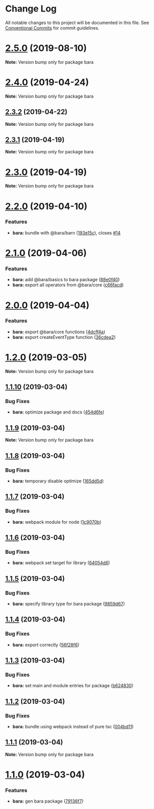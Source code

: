 # Change Log

All notable changes to this project will be documented in this file.
See [Conventional Commits](https://conventionalcommits.org) for commit guidelines.

# [2.5.0](https://github.com/barajs/bara/compare/v2.4.0...v2.5.0) (2019-08-10)

**Note:** Version bump only for package bara





# [2.4.0](https://github.com/barajs/bara/compare/v2.3.2...v2.4.0) (2019-04-24)

**Note:** Version bump only for package bara





## [2.3.2](https://github.com/barajs/bara/compare/v2.3.1...v2.3.2) (2019-04-22)

**Note:** Version bump only for package bara





## [2.3.1](https://github.com/barajs/bara/compare/v2.3.0...v2.3.1) (2019-04-19)

**Note:** Version bump only for package bara





# [2.3.0](https://github.com/barajs/bara/compare/v2.2.0...v2.3.0) (2019-04-19)

**Note:** Version bump only for package bara





# [2.2.0](https://github.com/barajs/bara/compare/v2.1.0...v2.2.0) (2019-04-10)


### Features

* **bara:** bundle with @bara/barn ([193e15c](https://github.com/barajs/bara/commit/193e15c)), closes [#14](https://github.com/barajs/bara/issues/14)





# [2.1.0](https://github.com/barajs/bara/compare/v2.0.0...v2.1.0) (2019-04-06)


### Features

* **bara:** add @bara/basics to bara package ([88e0f40](https://github.com/barajs/bara/commit/88e0f40))
* **bara:** export all operators from @bara/core ([c66facd](https://github.com/barajs/bara/commit/c66facd))





# [2.0.0](https://github.com/barajs/bara/compare/v1.2.0...v2.0.0) (2019-04-04)


### Features

* **bara:** export @bara/core functions ([4dcff4a](https://github.com/barajs/bara/commit/4dcff4a))
* **bara:** export createEventType function ([36cdea2](https://github.com/barajs/bara/commit/36cdea2))





# [1.2.0](https://github.com/barajs/bara/compare/v1.1.10...v1.2.0) (2019-03-05)

**Note:** Version bump only for package bara





## [1.1.10](https://github.com/barajs/bara/compare/v1.1.9...v1.1.10) (2019-03-04)


### Bug Fixes

* **bara:** optimize package and docs ([454d6fe](https://github.com/barajs/bara/commit/454d6fe))





## [1.1.9](https://github.com/barajs/bara/compare/v1.1.8...v1.1.9) (2019-03-04)

**Note:** Version bump only for package bara





## [1.1.8](https://github.com/barajs/bara/compare/v1.1.7...v1.1.8) (2019-03-04)


### Bug Fixes

* **bara:** temporary disable optimize ([165dd5d](https://github.com/barajs/bara/commit/165dd5d))





## [1.1.7](https://github.com/barajs/bara/compare/v1.1.6...v1.1.7) (2019-03-04)


### Bug Fixes

* **bara:** webpack module for node ([1c9070b](https://github.com/barajs/bara/commit/1c9070b))





## [1.1.6](https://github.com/barajs/bara/compare/v1.1.5...v1.1.6) (2019-03-04)


### Bug Fixes

* **bara:** webpack set target for library ([64054d6](https://github.com/barajs/bara/commit/64054d6))





## [1.1.5](https://github.com/barajs/bara/compare/v1.1.4...v1.1.5) (2019-03-04)


### Bug Fixes

* **bara:** specify library type for bara package ([9859d67](https://github.com/barajs/bara/commit/9859d67))





## [1.1.4](https://github.com/barajs/bara/compare/v1.1.3...v1.1.4) (2019-03-04)


### Bug Fixes

* **bara:** export correctly ([56f28f6](https://github.com/barajs/bara/commit/56f28f6))





## [1.1.3](https://github.com/barajs/bara/compare/v1.1.2...v1.1.3) (2019-03-04)


### Bug Fixes

* **bara:** set main and module entries for package ([b624830](https://github.com/barajs/bara/commit/b624830))





## [1.1.2](https://github.com/barajs/bara/compare/v1.1.1...v1.1.2) (2019-03-04)


### Bug Fixes

* **bara:** bundle using webpack instead of pure tsc ([004bd11](https://github.com/barajs/bara/commit/004bd11))





## [1.1.1](https://github.com/barajs/bara/compare/v1.1.0...v1.1.1) (2019-03-04)

**Note:** Version bump only for package bara





# [1.1.0](https://github.com/barajs/bara/compare/v0.1.0...v1.1.0) (2019-03-04)


### Features

* **bara:** gen bara package ([79136f7](https://github.com/barajs/bara/commit/79136f7))
